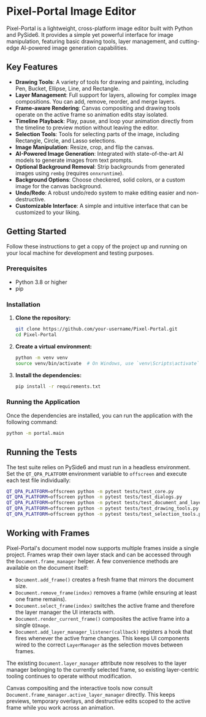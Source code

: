 # Pixel-Portal Image Editor

Pixel-Portal is a lightweight, cross-platform image editor built with Python and PySide6. It provides a simple yet powerful interface for image manipulation, featuring basic drawing tools, layer management, and cutting-edge AI-powered image generation capabilities.

## Key Features

- **Drawing Tools**: A variety of tools for drawing and painting, including Pen, Bucket, Ellipse, Line, and Rectangle.
- **Layer Management**: Full support for layers, allowing for complex image compositions. You can add, remove, reorder, and merge layers.
- **Frame-aware Rendering**: Canvas compositing and drawing tools operate on the active frame so animation edits stay isolated.
- **Timeline Playback**: Play, pause, and loop your animation directly from the timeline to preview motion without leaving the editor.
- **Selection Tools**: Tools for selecting parts of the image, including Rectangle, Circle, and Lasso selections.
- **Image Manipulation**: Resize, crop, and flip the canvas.
- **AI-Powered Image Generation**: Integrated with state-of-the-art AI models to generate images from text prompts.
- **Optional Background Removal**: Strip backgrounds from generated images using `rembg` (requires `onnxruntime`).
- **Background Options**: Choose checkered, solid colors, or a custom image for the canvas background.
- **Undo/Redo**: A robust undo/redo system to make editing easier and non-destructive.
- **Customizable Interface**: A simple and intuitive interface that can be customized to your liking.

## Getting Started

Follow these instructions to get a copy of the project up and running on your local machine for development and testing purposes.

### Prerequisites

- Python 3.8 or higher
- pip

### Installation

1. **Clone the repository:**
   ```sh
   git clone https://github.com/your-username/Pixel-Portal.git
   cd Pixel-Portal
   ```

2. **Create a virtual environment:**
   ```sh
   python -m venv venv
   source venv/bin/activate  # On Windows, use `venv\Scripts\activate`
   ```

3. **Install the dependencies:**
   ```sh
   pip install -r requirements.txt
   ```

### Running the Application

Once the dependencies are installed, you can run the application with the following command:

```sh
python -m portal.main
```

## Running the Tests

The test suite relies on PySide6 and must run in a headless environment. Set the
`QT_QPA_PLATFORM` environment variable to `offscreen` and execute each test file
individually:

```sh
QT_QPA_PLATFORM=offscreen python -m pytest tests/test_core.py
QT_QPA_PLATFORM=offscreen python -m pytest tests/test_dialogs.py
QT_QPA_PLATFORM=offscreen python -m pytest tests/test_document_and_layers.py
QT_QPA_PLATFORM=offscreen python -m pytest tests/test_drawing_tools.py
QT_QPA_PLATFORM=offscreen python -m pytest tests/test_selection_tools.py
```

## Working with Frames

Pixel-Portal's document model now supports multiple frames inside a single
project. Frames wrap their own layer stack and can be accessed through the
`Document.frame_manager` helper. A few convenience methods are available on the
document itself:

- `Document.add_frame()` creates a fresh frame that mirrors the document size.
- `Document.remove_frame(index)` removes a frame (while ensuring at least one
  frame remains).
- `Document.select_frame(index)` switches the active frame and therefore the
  layer manager the UI interacts with.
- `Document.render_current_frame()` composites the active frame into a single
  `QImage`.
- `Document.add_layer_manager_listener(callback)` registers a hook that fires
  whenever the active frame changes. This keeps UI components wired to the
  correct `LayerManager` as the selection moves between frames.

The existing `Document.layer_manager` attribute now resolves to the layer
manager belonging to the currently selected frame, so existing layer-centric
tooling continues to operate without modification.

Canvas compositing and the interactive tools now consult
`Document.frame_manager.active_layer_manager` directly. This keeps previews,
temporary overlays, and destructive edits scoped to the active frame while you
work across an animation.
